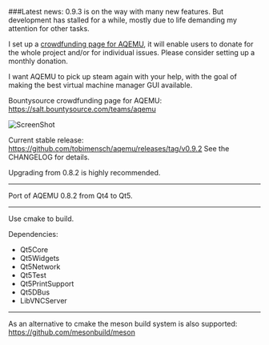 ###Latest news:
0.9.3 is on the way with many new features. But development has stalled for a while,
mostly due to life demanding my attention for other tasks.

I set up a [crowdfunding page for AQEMU](https://salt.bountysource.com/teams/aqemu), it will enable users to donate for the whole
project and/or for individual issues. Please consider setting up a monthly donation.

I want AQEMU to pick up steam again with your help, with the goal of making the best
virtual machine manager GUI available.

Bountysource crowdfunding page for AQEMU: https://salt.bountysource.com/teams/aqemu

![ScreenShot](https://i.imgur.com/PkvFUEk.png)

Current stable release: https://github.com/tobimensch/aqemu/releases/tag/v0.9.2
See the CHANGELOG for details.

Upgrading from 0.8.2 is highly recommended.

---

Port of AQEMU 0.8.2 from Qt4 to Qt5.

---

Use cmake to build.

Dependencies: 
 - Qt5Core
 - Qt5Widgets 
 - Qt5Network
 - Qt5Test
 - Qt5PrintSupport
 - Qt5DBus
 - LibVNCServer


---

As an alternative to cmake the meson build system is also supported:
https://github.com/mesonbuild/meson

